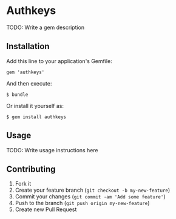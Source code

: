 # Authkeys

TODO: Write a gem description

## Installation

Add this line to your application's Gemfile:

    gem 'authkeys'

And then execute:

    $ bundle

Or install it yourself as:

    $ gem install authkeys

## Usage

TODO: Write usage instructions here

## Contributing

1. Fork it
2. Create your feature branch (`git checkout -b my-new-feature`)
3. Commit your changes (`git commit -am 'Add some feature'`)
4. Push to the branch (`git push origin my-new-feature`)
5. Create new Pull Request
